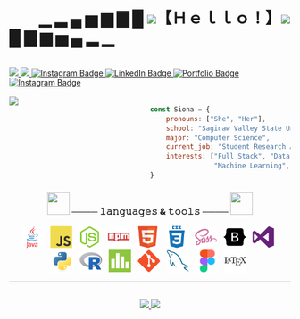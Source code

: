 

# &nbsp; &nbsp; &nbsp; &nbsp;  ▁ ▂ ▄ ▅ ▆ ▇ █ <img src="https://media4.giphy.com/media/JRsQiAN79bPWUv43Ko/giphy.gif?cid=ecf05e47quzzjur3amr4g9yb2k8x3r4ki5ogbjblolc150ar&rid=giphy.gif&ct=s" height="40"/>【﻿Ｈｅｌｌｏ！】<img src="https://media4.giphy.com/media/JRsQiAN79bPWUv43Ko/giphy.gif?cid=ecf05e47quzzjur3amr4g9yb2k8x3r4ki5ogbjblolc150ar&rid=giphy.gif&ct=s" height="40"/> █ ▇ ▆ ▅ ▄ ▂ ▁ 

<br>

<div id="badges">
  <a href ="https://forthebadge.com">
    <img src="https://forthebadge.com/images/badges/built-with-love.svg" height="30"/>
  <a href="https://forthebadge.com">
    <img src="https://forthebadge.com/images/badges/powered-by-coffee.svg" height="30"/>
  <a href="./Siona_Beaudoin___Resume-3.pdf" download>
    <img src="https://img.shields.io/badge/Resume-success?style=for-the-badge&logo=Read the Docs&logoColor=white" alt="Instagram Badge" height="30"/>
  </a>
  <a href="https://www.linkedin.com/in/siona-beaudoin-1aa087238">
    <img src="https://img.shields.io/badge/LinkedIn-blue?style=for-the-badge&logo=linkedin&logoColor=white" alt="LinkedIn Badge" height="30"/>
  </a>
  <a href="https://sionamb.github.io">
    <img src="https://img.shields.io/badge/Portfolio-purple?style=for-the-badge&logo=HTML5&logoColor=white" alt="Portfolio Badge" height="30"/>
  </a>
  <a href="https://www.instagram.com/jambetterthanjelly/">
    <img src="https://img.shields.io/badge/Instagram-ff69b4?style=for-the-badge&logo=instagram&logoColor=white" alt="Instagram Badge" height="30"/>
  </a>
</div> <br> 

<img align="left" src="https://media2.giphy.com/media/3ohjV0PbaTBNw42YO4/giphy.gif?cid=ecf05e47elm06w3jfpojiwya68s0o6xw1gnvxuxohicaotds&rid=giphy.gif&ct=g" width="50%"/>


  ```javascript
  const Siona = {
      pronouns: ["She", "Her"], 
      school: "Saginaw Valley State University",
      major: "Computer Science", 
      current_job: "Student Research Assistant",
      interests: ["Full Stack", "Data Analytics", 
                  "Machine Learning", "Quantum Computing"],
  }
  ```


<div align = "center">
  <h3>
    <img src="https://media2.giphy.com/media/H9sMSBF2CaNI4/giphy.gif?cid=ecf05e4719483dp82r1nlw6aaj9q4oae3gttuuh04h9h57xn&rid=giphy.gif&ct=s" width="40" height="40"/>
    ────  𝚕𝚊𝚗𝚐𝚞𝚊𝚐𝚎𝚜 & 𝚝𝚘𝚘𝚕𝚜  ──── 
    <img src="https://media2.giphy.com/media/H9sMSBF2CaNI4/giphy.gif?cid=ecf05e4719483dp82r1nlw6aaj9q4oae3gttuuh04h9h57xn&rid=giphy.gif&ct=s" width="40" height="40"/>
  </h3>
  
  &nbsp;<img src="https://github.com/devicons/devicon/blob/master/icons/java/java-original-wordmark.svg" title="Java" alt="Java" width="40" height="40"/>&nbsp;
  &nbsp;<img src="https://github.com/devicons/devicon/blob/master/icons/javascript/javascript-original.svg" title="JavaScript" alt="JavaScript" width="40" height="40"/>&nbsp;
  &nbsp;<img src="https://github.com/devicons/devicon/blob/master/icons/nodejs/nodejs-original.svg" title="nodeJS"  alt="nodeJS" width="40" height="40"/>&nbsp;
  &nbsp;<img src="https://github.com/devicons/devicon/blob/master/icons/npm/npm-original-wordmark.svg" title="npm"  alt="npm" width="40" height="40"/>&nbsp;
  &nbsp;<img src="https://github.com/devicons/devicon/blob/master/icons/html5/html5-original.svg" title="HTML5" alt="HTML" width="40" height="40"/>&nbsp;
  &nbsp;<img src="https://github.com/devicons/devicon/blob/master/icons/css3/css3-plain-wordmark.svg"  title="CSS3" alt="CSS" width="40" height="40"/>&nbsp;
  &nbsp;<img src="https://github.com/devicons/devicon/blob/master/icons/sass/sass-original.svg" title="Sass"  alt="Sass" width="40" height="40"/>&nbsp;
  &nbsp;<img src="https://github.com/devicons/devicon/blob/master/icons/bootstrap/bootstrap-plain.svg" title="Bootstrap"  alt="Bootstrap" width="40" height="40"/>&nbsp;
  &nbsp;<img src="https://github.com/devicons/devicon/blob/master/icons/visualstudio/visualstudio-plain.svg" title="VB.NET"  alt="VB.NET" width="40" height="40"/>&nbsp;
  &nbsp;<img src="https://github.com/devicons/devicon/blob/master/icons/python/python-original.svg" title="Python" alt="Python" width="40" height="40"/>&nbsp;
  &nbsp;<img src="https://github.com/devicons/devicon/blob/master/icons/r/r-original.svg" title="R" alt="R" width="40" height="40"/>&nbsp;
  &nbsp;<img src="https://github.com/devicons/devicon/blob/master/icons/minitab/minitab-plain.svg" title="Minitab"  alt="Minitab" width="40" height="40"/>&nbsp;
  &nbsp;<img src="https://github.com/devicons/devicon/blob/master/icons/git/git-original.svg" title="Git" alt="Git" width="40" height="40"/>&nbsp;
  &nbsp;<img src="https://github.com/devicons/devicon/blob/master/icons/mysql/mysql-original.svg" title="MySQL"  alt="MySQL" width="40" height="40"/>&nbsp;
  &nbsp;<img src="https://github.com/devicons/devicon/blob/master/icons/figma/figma-original.svg" title="Figma"  alt="Figma" width="40" height="40"/>&nbsp;
  &nbsp;<img src="https://github.com/devicons/devicon/blob/master/icons/latex/latex-original.svg" title="Latex"  alt="Latex" width="40" height="40"/>&nbsp;
  
</div>

<hr><br>  


<div id="stats" align="center" width="50%">
  <a href = "https://github.com/anuraghazra/github-readme-stats">
    <img src="https://github-stats-cn3u-3u7it0vrh-sionamb.vercel.app/api/top-langs/?username=sionamb&layout=compact&theme=gotham&background=transparent&hide_border=true"/>
  <a href = "https://git.io/streak-stats">
    <img src="http://github-readme-streak-stats.herokuapp.com?user=sionamb&theme=gotham&background=transparent&hide_border=true"/>
</div>


